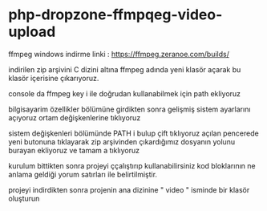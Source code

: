 # php-dropzone-ffmpqeg-video-upload

ffmpeg windows indirme linki : https://ffmpeg.zeranoe.com/builds/

indirilen zip arşivini C dizini altına ffmpeg adında yeni klasör açarak bu klasör içerisine çıkarıyoruz.

console da ffmpeg key i ile doğrudan kullanabilmek için path ekliyoruz

bilgisayarim özellikler bölümüne girdikten sonra gelişmiş sistem ayarlarını açıyoruz ortam değişkenlerine tıklıyoruz

sistem değişkenleri bölümünde PATH i bulup çift tıklıyoruz açılan pencerede yeni butonuna tıklayarak zip arşivinden çıkardığımız dosyanın yolunu burayan ekliyoruz ve tamam a tıklıyoruz

kurulum bittikten sonra projeyi ççalıştırıp kullanabilirsiniz kod bloklarının ne anlama geldiği yorum satırları ile belirtilmiştir.

projeyi indirdikten sonra projenin ana dizinine " video " isminde bir klasör oluşturun
